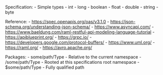 Specification:
    - Simple types
        - int
        - long
        - boolean
        - float
        - double
        - string
        - byte
 
 
 Reference:
    - https://spec.openapis.org/oas/v3.1.0
    - https://json-schema.org/understanding-json-schema/
    - https://www.asyncapi.com/
    - https://www.baeldung.com/raml-restful-api-modeling-language-tutorial
    - https://apiblueprint.org/
    - https://grpc.io/
    - https://developers.google.com/protocol-buffers/
    - https://www.uml.org/
    - https://raml.org/
    - https://avro.apache.org/


Packages:
    - some/path/Type - Relative to the current namespace
    - /some/path/Type - Rooted at this specifications root namespace
    - $some/path/Type - Fully qualified path
